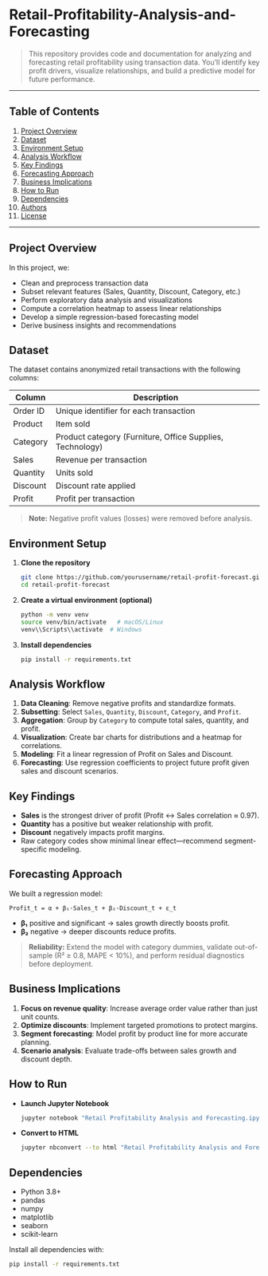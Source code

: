 # Retail-Profitability-Analysis-and-Forecasting

> This repository provides code and documentation for analyzing and forecasting retail profitability using transaction data. You’ll identify key profit drivers, visualize relationships, and build a predictive model for future performance.

---

## Table of Contents

1. [Project Overview](#project-overview)
2. [Dataset](#dataset)
3. [Environment Setup](#environment-setup)
4. [Analysis Workflow](#analysis-workflow)
5. [Key Findings](#key-findings)
6. [Forecasting Approach](#forecasting-approach)
7. [Business Implications](#business-implications)
8. [How to Run](#how-to-run)
9. [Dependencies](#dependencies)
10. [Authors](#authors)
11. [License](#license)

---

## Project Overview

In this project, we:

* Clean and preprocess transaction data
* Subset relevant features (Sales, Quantity, Discount, Category, etc.)
* Perform exploratory data analysis and visualizations
* Compute a correlation heatmap to assess linear relationships
* Develop a simple regression-based forecasting model
* Derive business insights and recommendations

## Dataset

The dataset contains anonymized retail transactions with the following columns:

| Column   | Description                                               |
| -------- | --------------------------------------------------------- |
| Order ID | Unique identifier for each transaction                    |
| Product  | Item sold                                                 |
| Category | Product category (Furniture, Office Supplies, Technology) |
| Sales    | Revenue per transaction                                   |
| Quantity | Units sold                                                |
| Discount | Discount rate applied                                     |
| Profit   | Profit per transaction                                    |

> **Note:** Negative profit values (losses) were removed before analysis.

## Environment Setup

1. **Clone the repository**

   ```bash
   git clone https://github.com/yourusername/retail-profit-forecast.git
   cd retail-profit-forecast
   ```

2. **Create a virtual environment (optional)**

   ```bash
   python -m venv venv
   source venv/bin/activate   # macOS/Linux
   venv\\Scripts\\activate  # Windows
   ```

3. **Install dependencies**

   ```bash
   pip install -r requirements.txt
   ```

## Analysis Workflow

1. **Data Cleaning**: Remove negative profits and standardize formats.
2. **Subsetting**: Select `Sales`, `Quantity`, `Discount`, `Category`, and `Profit`.
3. **Aggregation**: Group by `Category` to compute total sales, quantity, and profit.
4. **Visualization**: Create bar charts for distributions and a heatmap for correlations.
5. **Modeling**: Fit a linear regression of Profit on Sales and Discount.
6. **Forecasting**: Use regression coefficients to project future profit given sales and discount scenarios.

## Key Findings

* **Sales** is the strongest driver of profit (Profit ↔ Sales correlation ≈ 0.97).
* **Quantity** has a positive but weaker relationship with profit.
* **Discount** negatively impacts profit margins.
* Raw category codes show minimal linear effect—recommend segment-specific modeling.

## Forecasting Approach

We built a regression model:

```text
Profit_t = α + β₁·Sales_t + β₂·Discount_t + ε_t
```

* **β₁** positive and significant → sales growth directly boosts profit.
* **β₂** negative → deeper discounts reduce profits.

> **Reliability:** Extend the model with category dummies, validate out-of-sample (R² ≥ 0.8, MAPE < 10%), and perform residual diagnostics before deployment.

## Business Implications

1. **Focus on revenue quality**: Increase average order value rather than just unit counts.
2. **Optimize discounts**: Implement targeted promotions to protect margins.
3. **Segment forecasting**: Model profit by product line for more accurate planning.
4. **Scenario analysis**: Evaluate trade-offs between sales growth and discount depth.

## How to Run

* **Launch Jupyter Notebook**

  ```bash
  jupyter notebook "Retail Profitability Analysis and Forecasting.ipynb"
  ```

* **Convert to HTML**

  ```bash
  jupyter nbconvert --to html "Retail Profitability Analysis and Forecasting.ipynb"
  ```

## Dependencies

* Python 3.8+
* pandas
* numpy
* matplotlib
* seaborn
* scikit-learn

Install all dependencies with:

```bash
pip install -r requirements.txt
```
